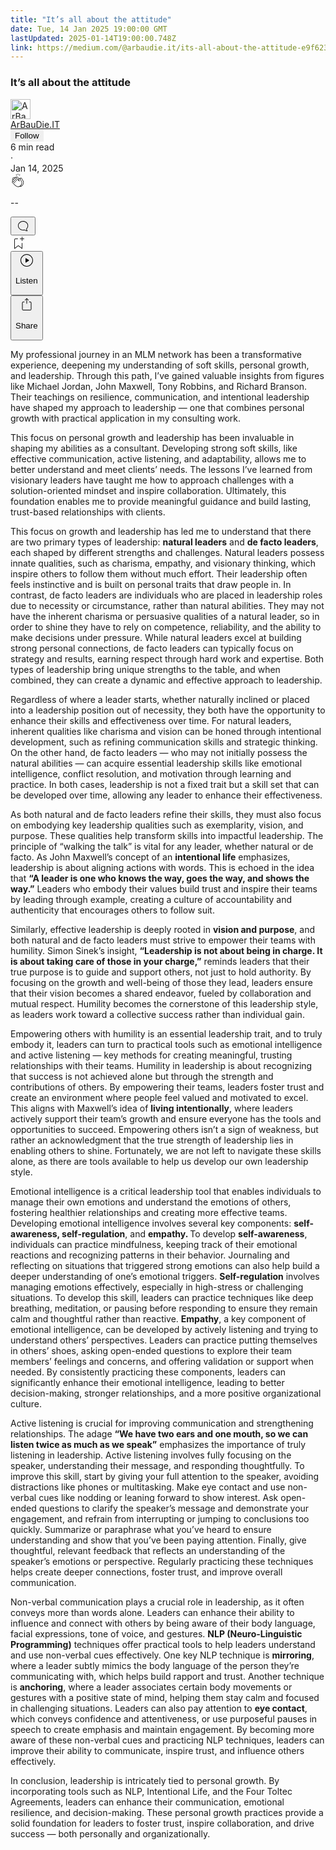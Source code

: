 ```yaml
---
title: "It’s all about the attitude"
date: Tue, 14 Jan 2025 19:00:00 GMT
lastUpdated: 2025-01-14T19:00:00.748Z
link: https://medium.com/@arbaudie.it/its-all-about-the-attitude-e9f623d2d6fb?source=rss-c779d007e7fe------2
---
```


<article><div class="m"><div class="m"><span class="m"></span><section><div><div class="fu gk gl gm gn go"></div><div class="gp gq gr gs gt"><div class="ac cb"><div class="ci bh gb gc gd ge"><div><h1 class="pw-post-title gu gv gw bf gx gy gz ha hb hc hd he hf hg hh hi hj hk hl hm hn ho hp hq hr hs ht hu hv hw bk" data-testid="storyTitle" id="011a">It’s all about the attitude</h1><div><div class="speechify-ignore ac cp"><div class="speechify-ignore bh m"><div class="ac hx hy hz ia ib ic id ie if ig ih"><div class="ac r ih"><div class="ac ii"><div><div aria-hidden="false" class="bm"><div class="be" tabindex="-1"><a data-discover="true" href="/@arbaudie.it?source=post_page---byline--e9f623d2d6fb---------------------------------------" rel="noopener follow"><div class="m ij ik bx il im"><div class="m fl"><img alt="ArBauDie.IT" class="m fd bx by bz cx" data-testid="authorPhoto" height="32" loading="lazy" src="https://miro.medium.com/v2/resize:fill:64:64/1*kOs3AqmTfHiFOrSZkt1mqg.png" width="32"/><div class="in bx m by bz fu o io fv"></div></div></div></a></div></div></div></div><span class="bf b bg ab bk"><div class="ip ac r"><div class="ac r iq"><div class="ac r"><div><div aria-hidden="false" class="bm"><div class="be" tabindex="-1"><span class="bf b bg ab bk"><a class="ag ah ai fh ak al am an ao ap aq ar as ir" data-discover="true" data-testid="authorName" href="/@arbaudie.it?source=post_page---byline--e9f623d2d6fb---------------------------------------" rel="noopener follow">ArBauDie.IT</a></span></div></div></div></div><div class="is bm"></div><div aria-hidden="false" class="bm"><button class="it iu ap ac cb r aq ex iv iw ix" style="border:1px solid rgba(0, 0, 0, 0)"><span class="bf b bg ab bk bh"><span class="bm iy">Follow</span></span></button></div></div></div></span></div><div class="ac r iz"><span class="bf b bg ab du"><div class="ac af"><span data-testid="storyReadTime">6 min read</span><div aria-hidden="true" class="ja jb m"><span aria-hidden="true" class="m"><span class="bf b bg ab du">·</span></span></div><span data-testid="storyPublishDate">Jan 14, 2025</span></div></span></div></div><div class="ac cp jc jd je jf jg jh ji jj jk jl jm jn jo jp jq jr"><div class="i l x fi fj r"><div class="kh m"><div class="ac r ki kj"><div class="pw-multi-vote-icon fl kk kl km kn"><span><a class="ag ah ai fh ak al am an ao ap aq ar as at au" data-discover="true" data-testid="headerClapButton" href="/m/signin?actionUrl=https%3A%2F%2Fmedium.com%2F_%2Fvote%2Fp%2Fe9f623d2d6fb&amp;operation=register&amp;redirect=https%3A%2F%2Fmedium.com%2F%40arbaudie.it%2Fits-all-about-the-attitude-e9f623d2d6fb&amp;user=ArBauDie.IT&amp;userId=c779d007e7fe&amp;source=---header_actions--e9f623d2d6fb---------------------clap_footer------------------" rel="noopener follow"><div><div aria-hidden="false" class="bm"><div class="be" tabindex="-1"><div class="ko ap kp kq kr ks an kt ku kv kn" role="presentation"><svg aria-label="clap" height="24" viewbox="0 0 24 24" width="24" xmlns="http://www.w3.org/2000/svg"><path clip-rule="evenodd" d="M11.37.828 12 3.282l.63-2.454zM13.916 3.953l1.523-2.112-1.184-.39zM8.589 1.84l1.522 2.112-.337-2.501zM18.523 18.92c-.86.86-1.75 1.246-2.62 1.33a6 6 0 0 0 .407-.372c2.388-2.389 2.86-4.951 1.399-7.623l-.912-1.603-.79-1.672c-.26-.56-.194-.98.203-1.288a.7.7 0 0 1 .546-.132c.283.046.546.231.728.5l2.363 4.157c.976 1.624 1.141 4.237-1.324 6.702m-10.999-.438L3.37 14.328a.828.828 0 0 1 .585-1.408.83.83 0 0 1 .585.242l2.158 2.157a.365.365 0 0 0 .516-.516l-2.157-2.158-1.449-1.449a.826.826 0 0 1 1.167-1.17l3.438 3.44a.363.363 0 0 0 .516 0 .364.364 0 0 0 0-.516L5.293 9.513l-.97-.97a.826.826 0 0 1 0-1.166.84.84 0 0 1 1.167 0l.97.968 3.437 3.436a.36.36 0 0 0 .517 0 .366.366 0 0 0 0-.516L6.977 7.83a.82.82 0 0 1-.241-.584.82.82 0 0 1 .824-.826c.219 0 .43.087.584.242l5.787 5.787a.366.366 0 0 0 .587-.415l-1.117-2.363c-.26-.56-.194-.98.204-1.289a.7.7 0 0 1 .546-.132c.283.046.545.232.727.501l2.193 3.86c1.302 2.38.883 4.59-1.277 6.75-1.156 1.156-2.602 1.627-4.19 1.367-1.418-.236-2.866-1.033-4.079-2.246M10.75 5.971l2.12 2.12c-.41.502-.465 1.17-.128 1.89l.22.465-3.523-3.523a.8.8 0 0 1-.097-.368c0-.22.086-.428.241-.584a.847.847 0 0 1 1.167 0m7.355 1.705c-.31-.461-.746-.758-1.23-.837a1.44 1.44 0 0 0-1.11.275c-.312.24-.505.543-.59.881a1.74 1.74 0 0 0-.906-.465 1.47 1.47 0 0 0-.82.106l-2.182-2.182a1.56 1.56 0 0 0-2.2 0 1.54 1.54 0 0 0-.396.701 1.56 1.56 0 0 0-2.21-.01 1.55 1.55 0 0 0-.416.753c-.624-.624-1.649-.624-2.237-.037a1.557 1.557 0 0 0 0 2.2c-.239.1-.501.238-.715.453a1.56 1.56 0 0 0 0 2.2l.516.515a1.556 1.556 0 0 0-.753 2.615L7.01 19c1.32 1.319 2.909 2.189 4.475 2.449q.482.08.971.08c.85 0 1.653-.198 2.393-.579.231.033.46.054.686.054 1.266 0 2.457-.52 3.505-1.567 2.763-2.763 2.552-5.734 1.439-7.586z" fill-rule="evenodd"></path></svg></div></div></div></div></a></span></div><div class="pw-multi-vote-count m kw kx ky kz la lb lc"><p class="bf b dv ab du"><span class="ld">--</span></p></div></div></div><div><div aria-hidden="false" class="bm"><div class="be" tabindex="-1"><button aria-label="responses" class="ap ko le lf ac r fm lg lh"><svg class="li" height="24" viewbox="0 0 24 24" width="24" xmlns="http://www.w3.org/2000/svg"><path d="M18.006 16.803c1.533-1.456 2.234-3.325 2.234-5.321C20.24 7.357 16.709 4 12.191 4S4 7.357 4 11.482c0 4.126 3.674 7.482 8.191 7.482.817 0 1.622-.111 2.393-.327.231.2.48.391.744.559 1.06.693 2.203 1.044 3.399 1.044.224-.008.4-.112.486-.287a.49.49 0 0 0-.042-.518c-.495-.67-.845-1.364-1.04-2.057a4 4 0 0 1-.125-.598zm-3.122 1.055-.067-.223-.315.096a8 8 0 0 1-2.311.338c-4.023 0-7.292-2.955-7.292-6.587 0-3.633 3.269-6.588 7.292-6.588 4.014 0 7.112 2.958 7.112 6.593 0 1.794-.608 3.469-2.027 4.72l-.195.168v.255c0 .056 0 .151.016.295.025.231.081.478.154.733.154.558.398 1.117.722 1.659a5.3 5.3 0 0 1-2.165-.845c-.276-.176-.714-.383-.941-.59z"></path></svg></button></div></div></div></div><div class="ac r js jt ju jv jw jx jy jz ka kb kc kd ke kf kg"><div class="lj l k j e"></div><div class="i l"><div><div aria-hidden="false" class="bm"><div class="be" tabindex="-1"><span><a class="ag ah ai fh ak al am an ao ap aq ar as at au" data-discover="true" data-testid="headerBookmarkButton" href="/m/signin?actionUrl=https%3A%2F%2Fmedium.com%2F_%2Fbookmark%2Fp%2Fe9f623d2d6fb&amp;operation=register&amp;redirect=https%3A%2F%2Fmedium.com%2F%40arbaudie.it%2Fits-all-about-the-attitude-e9f623d2d6fb&amp;source=---header_actions--e9f623d2d6fb---------------------bookmark_footer------------------" rel="noopener follow"><svg aria-label="Add to list bookmark button" class="du lk" fill="none" height="25" viewbox="0 0 25 25" width="25" xmlns="http://www.w3.org/2000/svg"><path d="M18 2.5a.5.5 0 0 1 1 0V5h2.5a.5.5 0 0 1 0 1H19v2.5a.5.5 0 1 1-1 0V6h-2.5a.5.5 0 0 1 0-1H18zM7 7a1 1 0 0 1 1-1h3.5a.5.5 0 0 0 0-1H8a2 2 0 0 0-2 2v14a.5.5 0 0 0 .805.396L12.5 17l5.695 4.396A.5.5 0 0 0 19 21v-8.5a.5.5 0 0 0-1 0v7.485l-5.195-4.012a.5.5 0 0 0-.61 0L7 19.985z" fill="currentColor"></path></svg></a></span></div></div></div></div><div class="fd ll cn"><div class="m af"><div class="ac cb"><div class="lm ln lo lp lq lr ci bh"><div class="ac"><div aria-hidden="false" class="bm"><div><div aria-hidden="false" class="bm"><div class="be" tabindex="-1"><button aria-label="Listen" class="ag fm ai fh ak al am ls ao ap aq ex lt lu lh lv lw lx ly lz t ma mb mc md me mf mg v mh mi mj" data-testid="audioPlayButton"><svg fill="none" height="24" viewbox="0 0 24 24" width="24" xmlns="http://www.w3.org/2000/svg"><path clip-rule="evenodd" d="M3 12a9 9 0 1 1 18 0 9 9 0 0 1-18 0m9-10C6.477 2 2 6.477 2 12s4.477 10 10 10 10-4.477 10-10S17.523 2 12 2m3.376 10.416-4.599 3.066a.5.5 0 0 1-.777-.416V8.934a.5.5 0 0 1 .777-.416l4.599 3.066a.5.5 0 0 1 0 .832" fill="currentColor" fill-rule="evenodd"></path></svg><div class="k j e"><p class="bf b bg ab du">Listen</p></div></button></div></div></div></div></div></div></div></div></div><div aria-describedby="postFooterSocialMenu" aria-hidden="false" aria-labelledby="postFooterSocialMenu" class="bm"><div><div aria-hidden="false" class="bm"><div class="be" tabindex="-1"><button aria-controls="postFooterSocialMenu" aria-expanded="false" aria-label="Share Post" class="ag fm ai fh ak al am ls ao ap aq ex lt lu lh lv lw lx ly lz t ma mb mc md me mf mg v mh mi mj" data-testid="headerSocialShareButton"><svg fill="none" height="24" viewbox="0 0 24 24" width="24" xmlns="http://www.w3.org/2000/svg"><path clip-rule="evenodd" d="M15.218 4.931a.4.4 0 0 1-.118.132l.012.006a.45.45 0 0 1-.292.074.5.5 0 0 1-.3-.13l-2.02-2.02v7.07c0 .28-.23.5-.5.5s-.5-.22-.5-.5v-7.04l-2 2a.45.45 0 0 1-.57.04h-.02a.4.4 0 0 1-.16-.3.4.4 0 0 1 .1-.32l2.8-2.8a.5.5 0 0 1 .7 0l2.8 2.79a.42.42 0 0 1 .068.498m-.106.138.008.004v-.01zM16 7.063h1.5a2 2 0 0 1 2 2v10a2 2 0 0 1-2 2h-11c-1.1 0-2-.9-2-2v-10a2 2 0 0 1 2-2H8a.5.5 0 0 1 .35.15.5.5 0 0 1 .15.35.5.5 0 0 1-.15.35.5.5 0 0 1-.35.15H6.4c-.5 0-.9.4-.9.9v10.2a.9.9 0 0 0 .9.9h11.2c.5 0 .9-.4.9-.9v-10.2c0-.5-.4-.9-.9-.9H16a.5.5 0 0 1 0-1" fill="currentColor" fill-rule="evenodd"></path></svg><div class="k j e"><p class="bf b bg ab du">Share</p></div></button></div></div></div></div></div></div></div></div></div></div><p class="pw-post-body-paragraph mk ml gw mm b mn mo mp mq mr ms mt mu mv mw mx my mz na nb nc nd ne nf ng nh gp bk" id="6c87">My professional journey in an MLM network has been a transformative experience, deepening my understanding of soft skills, personal growth, and leadership. Through this path, I’ve gained valuable insights from figures like Michael Jordan, John Maxwell, Tony Robbins, and Richard Branson. Their teachings on resilience, communication, and intentional leadership have shaped my approach to leadership — one that combines personal growth with practical application in my consulting work.</p><p class="pw-post-body-paragraph mk ml gw mm b mn mo mp mq mr ms mt mu mv mw mx my mz na nb nc nd ne nf ng nh gp bk" id="7aec">This focus on personal growth and leadership has been invaluable in shaping my abilities as a consultant. Developing strong soft skills, like effective communication, active listening, and adaptability, allows me to better understand and meet clients’ needs. The lessons I’ve learned from visionary leaders have taught me how to approach challenges with a solution-oriented mindset and inspire collaboration. Ultimately, this foundation enables me to provide meaningful guidance and build lasting, trust-based relationships with clients.</p><p class="pw-post-body-paragraph mk ml gw mm b mn mo mp mq mr ms mt mu mv mw mx my mz na nb nc nd ne nf ng nh gp bk" id="5b83">This focus on growth and leadership has led me to understand that there are two primary types of leadership: <strong class="mm gx">natural leaders</strong> and <strong class="mm gx">de facto leaders</strong>, each shaped by different strengths and challenges. Natural leaders possess innate qualities, such as charisma, empathy, and visionary thinking, which inspire others to follow them without much effort. Their leadership often feels instinctive and is built on personal traits that draw people in. In contrast, de facto leaders are individuals who are placed in leadership roles due to necessity or circumstance, rather than natural abilities. They may not have the inherent charisma or persuasive qualities of a natural leader, so in order to shine they have to rely on competence, reliability, and the ability to make decisions under pressure. While natural leaders excel at building strong personal connections, de facto leaders can typically focus on strategy and results, earning respect through hard work and expertise. Both types of leadership bring unique strengths to the table, and when combined, they can create a dynamic and effective approach to leadership.</p><p class="pw-post-body-paragraph mk ml gw mm b mn mo mp mq mr ms mt mu mv mw mx my mz na nb nc nd ne nf ng nh gp bk" id="2485">Regardless of where a leader starts, whether naturally inclined or placed into a leadership position out of necessity, they both have the opportunity to enhance their skills and effectiveness over time. For natural leaders, inherent qualities like charisma and vision can be honed through intentional development, such as refining communication skills and strategic thinking. On the other hand, de facto leaders — who may not initially possess the natural abilities — can acquire essential leadership skills like emotional intelligence, conflict resolution, and motivation through learning and practice. In both cases, leadership is not a fixed trait but a skill set that can be developed over time, allowing any leader to enhance their effectiveness.</p><p class="pw-post-body-paragraph mk ml gw mm b mn mo mp mq mr ms mt mu mv mw mx my mz na nb nc nd ne nf ng nh gp bk" id="7431">As both natural and de facto leaders refine their skills, they must also focus on embodying key leadership qualities such as exemplarity, vision, and purpose. These qualities help transform skills into impactful leadership. The principle of “walking the talk” is vital for any leader, whether natural or de facto. As John Maxwell’s concept of an <strong class="mm gx">intentional life</strong> emphasizes, leadership is about aligning actions with words. This is echoed in the idea that <strong class="mm gx">“A leader is one who knows the way, goes the way, and shows the way.”</strong> Leaders who embody their values build trust and inspire their teams by leading through example, creating a culture of accountability and authenticity that encourages others to follow suit.</p><p class="pw-post-body-paragraph mk ml gw mm b mn mo mp mq mr ms mt mu mv mw mx my mz na nb nc nd ne nf ng nh gp bk" id="441b">Similarly, effective leadership is deeply rooted in <strong class="mm gx">vision and purpose</strong>, and both natural and de facto leaders must strive to empower their teams with humility. Simon Sinek’s insight, <strong class="mm gx">“Leadership is not about being in charge. It is about taking care of those in your charge,”</strong> reminds leaders that their true purpose is to guide and support others, not just to hold authority. By focusing on the growth and well-being of those they lead, leaders ensure that their vision becomes a shared endeavor, fueled by collaboration and mutual respect. Humility becomes the cornerstone of this leadership style, as leaders work toward a collective success rather than individual gain.</p><p class="pw-post-body-paragraph mk ml gw mm b mn mo mp mq mr ms mt mu mv mw mx my mz na nb nc nd ne nf ng nh gp bk" id="dff9">Empowering others with humility is an essential leadership trait, and to truly embody it, leaders can turn to practical tools such as emotional intelligence and active listening — key methods for creating meaningful, trusting relationships with their teams. Humility in leadership is about recognizing that success is not achieved alone but through the strength and contributions of others. By empowering their teams, leaders foster trust and create an environment where people feel valued and motivated to excel. This aligns with Maxwell’s idea of <strong class="mm gx">living intentionally</strong>, where leaders actively support their team’s growth and ensure everyone has the tools and opportunities to succeed. Empowering others isn’t a sign of weakness, but rather an acknowledgment that the true strength of leadership lies in enabling others to shine. Fortunately, we are not left to navigate these skills alone, as there are tools available to help us develop our own leadership style.</p><p class="pw-post-body-paragraph mk ml gw mm b mn mo mp mq mr ms mt mu mv mw mx my mz na nb nc nd ne nf ng nh gp bk" id="e7d2">Emotional intelligence is a critical leadership tool that enables individuals to manage their own emotions and understand the emotions of others, fostering healthier relationships and creating more effective teams. Developing emotional intelligence involves several key components: <strong class="mm gx">self-awareness, self-regulation</strong>, and <strong class="mm gx">empathy. </strong>To develop <strong class="mm gx">self-awareness</strong>, individuals can practice mindfulness, keeping track of their emotional reactions and recognizing patterns in their behavior. Journaling and reflecting on situations that triggered strong emotions can also help build a deeper understanding of one’s emotional triggers. <strong class="mm gx">Self-regulation</strong> involves managing emotions effectively, especially in high-stress or challenging situations. To develop this skill, leaders can practice techniques like deep breathing, meditation, or pausing before responding to ensure they remain calm and thoughtful rather than reactive. <strong class="mm gx">Empathy</strong>, a key component of emotional intelligence, can be developed by actively listening and trying to understand others’ perspectives. Leaders can practice putting themselves in others’ shoes, asking open-ended questions to explore their team members’ feelings and concerns, and offering validation or support when needed. By consistently practicing these components, leaders can significantly enhance their emotional intelligence, leading to better decision-making, stronger relationships, and a more positive organizational culture.</p><p class="pw-post-body-paragraph mk ml gw mm b mn mo mp mq mr ms mt mu mv mw mx my mz na nb nc nd ne nf ng nh gp bk" id="274d">Active listening is crucial for improving communication and strengthening relationships. The adage <strong class="mm gx">“We have two ears and one mouth, so we can listen twice as much as we speak”</strong> emphasizes the importance of truly listening in leadership. Active listening involves fully focusing on the speaker, understanding their message, and responding thoughtfully. To improve this skill, start by giving your full attention to the speaker, avoiding distractions like phones or multitasking. Make eye contact and use non-verbal cues like nodding or leaning forward to show interest. Ask open-ended questions to clarify the speaker’s message and demonstrate your engagement, and refrain from interrupting or jumping to conclusions too quickly. Summarize or paraphrase what you’ve heard to ensure understanding and show that you’ve been paying attention. Finally, give thoughtful, relevant feedback that reflects an understanding of the speaker’s emotions or perspective. Regularly practicing these techniques helps create deeper connections, foster trust, and improve overall communication.</p><p class="pw-post-body-paragraph mk ml gw mm b mn mo mp mq mr ms mt mu mv mw mx my mz na nb nc nd ne nf ng nh gp bk" id="79a7">Non-verbal communication plays a crucial role in leadership, as it often conveys more than words alone. Leaders can enhance their ability to influence and connect with others by being aware of their body language, facial expressions, tone of voice, and gestures. <strong class="mm gx">NLP (Neuro-Linguistic Programming)</strong> techniques offer practical tools to help leaders understand and use non-verbal cues effectively. One key NLP technique is <strong class="mm gx">mirroring</strong>, where a leader subtly mimics the body language of the person they’re communicating with, which helps build rapport and trust. Another technique is <strong class="mm gx">anchoring</strong>, where a leader associates certain body movements or gestures with a positive state of mind, helping them stay calm and focused in challenging situations. Leaders can also pay attention to <strong class="mm gx">eye contact</strong>, which conveys confidence and attentiveness, or use purposeful pauses in speech to create emphasis and maintain engagement. By becoming more aware of these non-verbal cues and practicing NLP techniques, leaders can improve their ability to communicate, inspire trust, and influence others effectively.</p><p class="pw-post-body-paragraph mk ml gw mm b mn mo mp mq mr ms mt mu mv mw mx my mz na nb nc nd ne nf ng nh gp bk" id="fc47">In conclusion, leadership is intricately tied to personal growth. By incorporating tools such as NLP, Intentional Life, and the Four Toltec Agreements, leaders can enhance their communication, emotional resilience, and decision-making. These personal growth practices provide a solid foundation for leaders to foster trust, inspire collaboration, and drive success — both personally and organizationally.</p></div></div></div></div></section></div></div></article>
